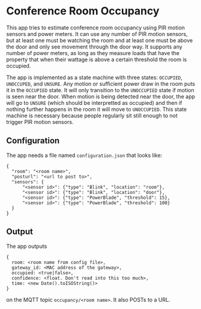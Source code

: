 Conference Room Occupancy
=========================

This app tries to estimate conference room occupancy using PIR motion sensors
and power meters. It can use any number of PIR motion sensors, but at least
one must be watching the room and at least one must be above the door and
only see movement through the door way. It supports any number
of power meters, as long as they measure loads that have the property
that when their wattage is above a certain threshold the room is occupied.

The app is implemented as a state machine with three states:
`OCCUPIED`, `UNOCCUPED`, and `UNSURE`. Any motion or sufficient power draw in the
room puts it in the `OCCUPIED` state. It will only transition to the `UNOCCUPIED`
state if motion is seen near the door. When motion is being detected near the door,
the app will go to `UNSURE` (which should be interpretted as occupied) and then if
nothing further happens in the room it will move to `UNOCCUPIED`. This state machine
is necessary because people regularly sit still enough to not trigger PIR motion
sensors.

Configuration
--------------

The app needs a file named `configuration.json` that looks like:

```
{
  "room": "<room name>",
  "posturl": "<url to post to>",
  "sensors": {
      "<sensor id>": {"type": "Blink", "location": "room"},
      "<sensor id>": {"type": "Blink", "location": "door"},
      "<sensor id>": {"type": "PowerBlade", "threshold": 15},
      "<sensor id>": {"type": "PowerBlade", "threshold": 100}
  }
}
```

Output
------

The app outputs

```
{
  room: <room name from config file>,
  gateway_id: <MAC address of the gateway>,
  occupied: <true|false>,
  confidence: <float. Don't read into this too much>,
  time: <new Date().toISOString()>
}
```

on the MQTT topic `occupancy/<room name>`. It also POSTs to a URL.
